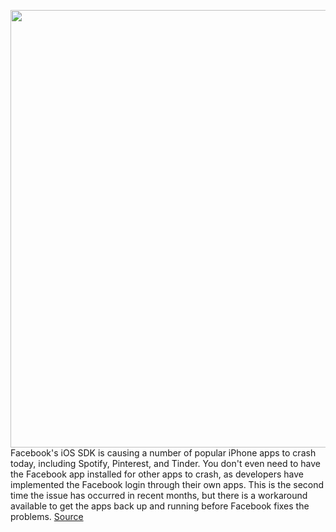 <img src='https://cdn.vox-cdn.com/thumbor/QeBc4juyPv_ezreirdRztHb1F_8=/0x0:2040x1360/1200x800/filters:focal(857x517:1183x843)/cdn.vox-cdn.com/uploads/chorus_image/image/67040548/akrales_190914_3666_0048.0.jpg' width='700px' /><br/>
Facebook's iOS SDK is causing a number of popular iPhone apps to crash today, including Spotify, Pinterest, and Tinder. You don't even need to have the Facebook app installed for other apps to crash, as developers have implemented the Facebook login through their own apps. This is the second time the issue has occurred in recent months, but there is a workaround available to get the apps back up and running before Facebook fixes the problems.
<a href='https://www.theverge.com/21319817/facebook-ios-sdk-bug-fix-spotify-pinterest-tinder-crash-iphone-ios'> Source <a/>